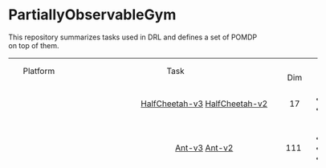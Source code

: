 # PartiallyObservableGym
This repository summarizes tasks used in DRL and defines a set of POMDP on top of them.

<table style="height: 225px; width: 616px;">
<tbody>
<tr>
<td style="width: 65px; text-align: center;" rowspan="2">Platform</td>
<td style="width: 218px; text-align: center;" colspan="2" rowspan="2">Task</td>
<td style="width: 335px; text-align: center;" colspan="2">Observation</td>
<td style="width: 54px; text-align: center;" colspan="2">Action</td>
</tr>
<tr>
<td style="width: 28px; text-align: center;">Dim</td>
<td style="width: 307px; text-align: center;" rowspan="1">Comp</td>
<td style="width: 10px; text-align: center;">Dim</td>
<td style="width: 44px; text-align: center;" rowspan="1">Comp</td>
</tr>

<tr>
<td style="width: 65px; text-align: center;" rowspan="13">&nbsp;OpenAI Gym</td>
<td style="width: 66px;" rowspan="13">&nbsp;MuJoCo</td>
<td style="width: 152px; text-align: center;"><a href="https://github.com/openai/gym/blob/master/gym/envs/mujoco/half_cheetah_v3.py" target="_blank" rel="noopener">HalfCheetah-v3</a> <a href="https://github.com/openai/gym/blob/master/gym/envs/mujoco/half_cheetah.py" target="_blank" rel="noopener">HalfCheetah-v2</a></td>
<td style="width: 28px; text-align: center;">17</td>
<td style="width: 307px; text-align: center;">
<ul>
<li style="text-align: left;">Position: 1-8 (d=8)</li>
<li style="text-align: left;">Velocity: 9-17 (d=9)</li>
</ul>
</td>
<td style="width: 10px; text-align: center;">&nbsp;</td>
<td style="width: 44px; text-align: center;">&nbsp;</td>
</tr>
<tr>
<td style="width: 152px; text-align: center;"><a href="https://github.com/openai/gym/blob/master/gym/envs/mujoco/ant_v3.py" target="_blank" rel="noopener">Ant-v3</a> <a href="https://github.com/openai/gym/blob/master/gym/envs/mujoco/ant.py" target="_blank" rel="noopener">Ant-v2</a></td>
<td style="width: 28px;">111</td>
<td style="width: 307px;">
<ul>
<li>position: 1-13 (d=13)</li>
<li>velocity: 14-27 (d=14)</li>
<li>cfrc_ext: 28-111 (d=64)</li>
</ul>
</td>
<td style="width: 10px;">&nbsp;</td>
<td style="width: 10px;">&nbsp;</td>
</tr>
<tr>
<td style="width: 152px; text-align: center;"><a href="https://github.com/openai/gym/blob/master/gym/envs/mujoco/walker2d_v3.py" target="_blank" rel="noopener">Walker2d-v3</a> <a href="https://github.com/openai/gym/blob/master/gym/envs/mujoco/walker2d.py" target="_blank" rel="noopener">Walker2d-v2</a></td>
<td style="width: 28px;">&nbsp;17</td>
<td style="width: 307px;">
<ul>
<li>position: 1-8 (d=8)</li>
<li>velocity: 9-17 (d=9)</li>
</ul>
</td>
<td style="width: 10px;">&nbsp;</td>
<td style="width: 44px; text-align: center;">&nbsp;</td>
</tr>
<tr>
<td style="width: 152px;">&nbsp;<a href="https://github.com/openai/gym/blob/master/gym/envs/mujoco/hopper_v3.py" target="_blank" rel="noopener">Hopper-v3</a>&nbsp;<a href="http://localhost:8888/notebooks/Google%20Drive/git_repos/spinningup-new/spinup/algos/pytorch/lstm_ddpg/Untitled2.ipynb" target="_blank" rel="noopener">Hopper-v2</a></td>
<td style="width: 28px;">&nbsp;11</td>
<td style="width: 307px;">
<ul>
<li>&nbsp;position: 1-5 (d=5)</li>
<li>velocity: 6-11 (d=6)</li>
</ul>
</td>
<td style="width: 10px;">&nbsp;</td>
<td style="width: 44px; text-align: center;">&nbsp;</td>
</tr>
<tr>
<td style="width: 152px; text-align: center;"><a href="https://github.com/openai/gym/blob/master/gym/envs/mujoco/inverted_pendulum.py" target="_blank" rel="noopener">InvertedPendulum-v2</a></td>
<td style="width: 28px;">4</td>
<td style="width: 307px;">
<ul>
<li>position: 1-2 (d=2)</li>
<li>velocity: 3-4 (d=2)</li>
</ul>
</td>
<td style="width: 10px;">&nbsp;</td>
<td style="width: 44px; text-align: center;">&nbsp;</td>
</tr>
<tr>
<td style="width: 152px; text-align: center;"><a href="https://github.com/openai/gym/blob/master/gym/envs/mujoco/inverted_double_pendulum.py" target="_blank" rel="noopener">InvertedDoublePendulum-v2</a></td>
<td style="width: 28px;">11</td>
<td style="width: 307px;">
<ul>
<li>cart position: 1</li>
<li>link angles sin: 2-3</li>
<li>link angles cos: 4-5</li>
<li>link velocity: 6-8 (d=3)</li>
<li>qfrc_constraint: 9-11 (d=3)</li>
</ul>
</td>
<td style="width: 10px;">&nbsp;</td>
<td style="width: 44px; text-align: center;">&nbsp;</td>
</tr>
<tr>
<td style="width: 152px; text-align: center;"><a href="https://github.com/openai/gym/blob/master/gym/envs/mujoco/swimmer_v3.py" target="_blank" rel="noopener">Swimmer-v3</a>&nbsp;<a href="https://github.com/openai/gym/blob/master/gym/envs/mujoco/walker2d.py" target="_blank" rel="noopener">Swimmer-v2</a></td>
<td style="width: 28px;">8</td>
<td style="width: 307px;">
<ul>
<li>position: 1-3 (d=3)</li>
<li>velocity: 4-8 (d=5)</li>
</ul>
</td>
<td style="width: 10px;">&nbsp;</td>
<td style="width: 44px; text-align: center;">&nbsp;</td>
</tr>
<tr>
<td style="width: 152px; text-align: center;"><a href="https://github.com/openai/gym/blob/master/gym/envs/mujoco/thrower.py" target="_blank" rel="noopener">Thrower-v2</a></td>
<td style="width: 28px;">23</td>
<td style="width: 307px;">
<ul>
<li>position: 1-7 (d=7)</li>
<li>velocity: 8-14 (d=7)</li>
<li>get_body_com("r_wrist_roll_link"): 15-17 (d=3)</li>
<li>get_body_com("ball"): 18-20 (d=3)</li>
<li>get_body_com("goal"): 21-23 (d=3)</li>
</ul>
</td>
<td style="width: 10px;">&nbsp;</td>
<td style="width: 44px; text-align: center;">&nbsp;</td>
</tr>
<tr>
<td style="width: 152px; text-align: center;"><a href="https://github.com/openai/gym/blob/master/gym/envs/mujoco/striker.py" target="_blank" rel="noopener">Striker-v2</a></td>
<td style="width: 28px;">23</td>
<td style="width: 307px;">
<ul>
<li>position: 1-7 (d=7)</li>
<li>velocity: 8-14 (d=7)</li>
<li>get_body_com("tips_arm"): 15-17 (d=3)</li>
<li>get_body_com("object"): 18-20 (d=3)</li>
<li>get_body_com("goal"): 21-23 (d=3)</li>
</ul>
</td>
<td style="width: 10px;">&nbsp;</td>
<td style="width: 44px; text-align: center;">&nbsp;</td>
</tr>
<tr>
<td style="width: 152px; text-align: center;"><a href="https://github.com/openai/gym/blob/master/gym/envs/mujoco/pusher.py" target="_blank" rel="noopener">Pusher-v2</a></td>
<td style="width: 28px;">23</td>
<td style="width: 307px;">
<ul>
<li>position: 1-7 (d=7)</li>
<li>velocity: 8-14 (d=7)</li>
<li>get_body_com("tips_arm"): 15-17 (d=3)</li>
<li>get_body_com("object"): 18-20 (d=3)</li>
<li>get_body_com("goal"): 21-23 (d=3)</li>
</ul>
</td>
<td style="width: 10px;">&nbsp;</td>
<td style="width: 44px; text-align: center;">&nbsp;</td>
</tr>
<tr>
<td style="width: 152px; text-align: center;"><a href="https://github.com/openai/gym/blob/master/gym/envs/mujoco/reacher.py" target="_blank" rel="noopener">Reacher-v2</a></td>
<td style="width: 28px;">11</td>
<td style="width: 307px;">
<ul>
<li>cos: 1-2 (d=2)</li>
<li>sin: 3-4 (d=2)</li>
<li>position: 5-6 (d=2)</li>
<li>velocity: 7-8 (d=2)</li>
<li>get_body_com("fingertip")-get_body_com("target"): 9-11 (d=3)</li>
</ul>
</td>
<td style="width: 10px;">&nbsp;</td>
<td style="width: 44px; text-align: center;">&nbsp;</td>
</tr>
<tr>
<td style="width: 152px; text-align: center;"><a href="https://github.com/openai/gym/blob/master/gym/envs/mujoco/humanoid_v3.py" target="_blank" rel="noopener">Humanoid-v3</a>&nbsp;<a href="https://github.com/openai/gym/blob/master/gym/envs/mujoco/humanoid.py" target="_blank" rel="noopener">Humanoid-v2</a></td>
<td style="width: 28px;">376</td>
<td style="width: 307px;">
<ul>
<li>position: 1-22 (d=22)</li>
<li>velocity: 23-45 (d=23)</li>
<li>com_inertia: 46-185 (d=140)</li>
<li>com_velocity: 186-269 (d=84)</li>
<li>actuator_forces: 270-292 (d=23)</li>
<li>external_contact_forces: 293-376 (d=84)</li>
</ul>
</td>
<td style="width: 10px;">&nbsp;</td>
<td style="width: 44px; text-align: center;">&nbsp;</td>
</tr>
<tr>
<td style="width: 152px; text-align: center;"><a href="https://github.com/openai/gym/blob/master/gym/envs/mujoco/humanoidstandup.py" target="_blank" rel="noopener">HumanoidStandup-v2</a></td>
<td style="width: 28px;">376</td>
<td style="width: 307px;">
<ul>
<li>position: 1-22 (d=22)</li>
<li>velocity: 23-45 (d=23)</li>
<li>com_inertia: 46-185 (d=140)</li>
<li>com_velocity: 186-269 (d=84)</li>
<li>actuator_forces: 270-292 (d=23)</li>
<li>external_contact_forces: 293-376 (d=84)</li>
</ul>
</td>
<td style="width: 10px;">&nbsp;</td>
<td style="width: 44px; text-align: center;">&nbsp;</td>
</tr>

<tr>
<td style="width: 152px; text-align: center;" rowspan="14">&nbsp;<strong>PyBulletGym</strong></td>
<td style="width: 28px; text-align: center;" rowspan="7">&nbsp;<strong>RoboSchool Envs</strong></td>
<td style="width: 307px;">&nbsp;<a href="https://github.com/benelot/pybullet-gym/blob/master/pybulletgym/envs/roboschool/robots/locomotors/walker_base.py" target="_blank" rel="noopener">HalfCheetahPyBulletEnv-v0</a></td>
<td style="width: 10px; text-align: center;">&nbsp;26</td>
<td style="width: 326.4px; text-align: center;">
<ul>
<li>more: (d=8)
<ul>
<li>distance at z: 1</li>
<li>angle_to_target sin: 2</li>
<li>angle_to_target cos: 3</li>
<li>velocity x: 4</li>
<li>velocity y: 5</li>
<li>velocity z: 6</li>
<li>roll: 7</li>
<li>pitch: 8</li>
</ul>
</li>
<li>position: 9-20 (d=12)</li>
<li>feet contact: 21-26 (d=6)</li>
</ul>
</td>
<td style="width: 10px;">&nbsp;</td>
<td style="width: 10px;">&nbsp;</td>
</tr>
<tr>
<td style="width: 28px; text-align: center;">&nbsp;<a href="http://localhost:8888/notebooks/Google%20Drive/git_repos/spinningup-new/spinup/algos/pytorch/lstm_ddpg/Untitled2.ipynb" target="_blank" rel="noopener">AntPyBulletEnv-v0</a></td>
<td style="width: 307px;">&nbsp;28</td>
<td style="width: 10px;">
<ul>
<li>more: (d=8)
<ul>
<li>distance at z: 1</li>
<li>angle_to_target sin: 2</li>
<li>angle_to_target cos: 3</li>
<li>velocity x: 4</li>
<li>velocity y: 5</li>
<li>velocity z: 6</li>
<li>roll: 7</li>
<li>pitch: 8</li>
</ul>
</li>
<li>position: 9-24 (d=16)</li>
<li>feet contact: 25-28 (d=4)</li>
</ul>
</td>
<td style="width: 326.4px; text-align: center;">&nbsp;</td>
<td style="width: 10px;">&nbsp;</td>
</tr>
<tr>
<td style="width: 28px; text-align: center;">&nbsp;<a href="http://localhost:8888/notebooks/Google%20Drive/git_repos/spinningup-new/spinup/algos/pytorch/lstm_ddpg/Untitled2.ipynb" target="_blank" rel="noopener">Walker2DPyBulletEnv-v0</a></td>
<td style="width: 307px;">&nbsp;22</td>
<td style="width: 10px;">
<ul>
<li>&nbsp;more: (d=8)
<ul>
<li>distance at z: 1</li>
<li>angle_to_target sin: 2</li>
<li>angle_to_target cos: 3</li>
<li>velocity x: 4</li>
<li>velocity y: 5</li>
<li>velocity z: 6</li>
<li>roll: 7</li>
<li>pitch: 8</li>
</ul>
</li>
<li>position: 9-20 (d=12)</li>
<li>feet contact: 21-22 (d=2)</li>
</ul>
</td>
<td style="width: 326.4px; text-align: center;">&nbsp;</td>
<td style="width: 10px;">&nbsp;</td>
</tr>
<tr>
<td style="width: 28px; text-align: center;"><a href="http://localhost:8888/notebooks/Google%20Drive/git_repos/spinningup-new/spinup/algos/pytorch/lstm_ddpg/Untitled2.ipynb" target="_blank" rel="noopener">HopperPyBulletEnv-v0</a></td>
<td style="width: 307px; text-align: center;">15</td>
<td style="width: 10px;">
<ul>
<li>more: (d=8)
<ul>
<li>distance at z: 1</li>
<li>angle_to_target sin: 2</li>
<li>angle_to_target cos: 3</li>
<li>velocity x: 4</li>
<li>velocity y: 5</li>
<li>velocity z: 6</li>
<li>roll: 7</li>
<li>pitch: 8</li>
</ul>
</li>
<li>position: 9-14 (d=6)</li>
<li>feet contact: 15 (d=1)</li>
</ul>
</td>
<td style="width: 326.4px; text-align: center;">&nbsp;</td>
<td style="width: 10px;">&nbsp;</td>
</tr>
<tr>
<td style="width: 28px; text-align: center;"><a href="https://github.com/benelot/pybullet-gym/blob/master/pybulletgym/envs/roboschool/robots/pendula/interted_pendulum.py" target="_blank" rel="noopener">InvertedPendulumPyBulletEnv-v0</a></td>
<td style="width: 307px; text-align: center;">5</td>
<td style="width: 10px;">
<ul>
<li>slider x: 1</li>
<li>slider velocity x: 2</li>
<li>cos: 3</li>
<li>sin: 4</li>
<li>theta_dot: 5</li>
</ul>
</td>
<td style="width: 326.4px; text-align: center;">&nbsp;</td>
<td style="width: 10px;">&nbsp;</td>
</tr>
<tr>
<td style="width: 28px; text-align: center;"><a href="https://github.com/benelot/pybullet-gym/blob/master/pybulletgym/envs/roboschool/robots/pendula/inverted_double_pendulum.py" target="_blank" rel="noopener">InvertedDoublePendulumPyBulletEnv-v0</a></td>
<td style="width: 307px; text-align: center;">9</td>
<td style="width: 10px;">
<ul>
<li>slider x: 1</li>
<li>slider velocity x: 2</li>
<li>pole2 x: 3</li>
<li>j1 cos: 4</li>
<li>j1 sin: 5</li>
<li>j1 dot: 6</li>
<li>j2 cos: 7</li>
<li>j2 sin: 8</li>
<li>j2 dot: 9</li>
</ul>
</td>
<td style="width: 326.4px; text-align: center;">&nbsp;</td>
<td style="width: 10px;">&nbsp;</td>
</tr>
<tr>
<td style="width: 28px; text-align: center;"><a href="https://github.com/benelot/pybullet-gym/blob/master/pybulletgym/envs/roboschool/robots/manipulators/reacher.py" target="_blank" rel="noopener">ReacherPyBulletEnv-v0</a></td>
<td style="width: 307px; text-align: center;">9</td>
<td style="width: 10px;">
<ul>
<li>target x: 1</li>
<li>target y: 2</li>
<li>to_target_vec 1: 3</li>
<li>to_target_vec 2: 4</li>
<li>central_joint cos: 5</li>
<li>central_joint sin: 6</li>
<li>central_joint dot: 7</li>
<li>elbow_joint gamma: 8</li>
<li>elbow_joint gamma dot: 9</li>
</ul>
</td>
<td style="width: 326.4px; text-align: center;">&nbsp;</td>
<td style="width: 10px;">&nbsp;</td>
</tr>

<tr>
<td style="width: 152px; text-align: center;" rowspan="11">&nbsp;<strong>MuJoCo Envs</strong></td>
<td style="width: 28px; text-align: center;"><a href="https://github.com/benelot/pybullet-gym/blob/master/pybulletgym/envs/mujoco/robots/locomotors/half_cheetah.py" target="_blank" rel="noopener">HalfCheetahMuJoCoEnv-v0</a>&nbsp;</td>
<td style="width: 307px;">&nbsp;17</td>
<td style="width: 10px;">
<ul>
<li>&nbsp;position: 1-8 (d=8)</li>
<li>velocity: 9-17 (d=9)</li>
</ul>
</td>
<td style="width: 326.4px; text-align: center;">&nbsp;</td>
<td style="width: 10px;">&nbsp;</td>
</tr>
<tr>
<td style="width: 152px; text-align: center;"><a href="https://github.com/benelot/pybullet-gym/blob/master/pybulletgym/envs/mujoco/robots/locomotors/ant.py" target="_blank" rel="noopener">AntMuJoCoEnv-v0</a>&nbsp;</td>
<td style="width: 307px;">&nbsp;111</td>
<td style="width: 10px;">
<ul>
<li>position: 1-13 (d=13)</li>
<li>velocity: 14-27 (d=14)</li>
<li>cfrc_ext: 28-111 (d=64) (The cfrc_ext is set to zeros in PyBulletGym.) (The cfrc_ext are the external forces (force x,y,z and torque x,y,z) applied to each of the links at the center of mass. For the Ant, this is 14*6: the ground link, the torso link, and 12 links for all legs (3 links for each leg))</li>
</ul>
</td>
<td style="width: 326.4px; text-align: center;">&nbsp;</td>
<td style="width: 10px;">&nbsp;</td>
</tr>
<tr>
<td style="width: 152px; text-align: center;"><a href="https://github.com/benelot/pybullet-gym/blob/master/pybulletgym/envs/mujoco/robots/locomotors/walker2d.py" target="_blank" rel="noopener">Walker2DMuJoCoEnv-v0</a></td>
<td style="width: 307px; text-align: center;">17</td>
<td style="width: 10px;">
<ul>
<li>position: 1-8 (d=8)</li>
<li>velocity: 9-17 (d=9)</li>
</ul>
</td>
<td style="width: 326.4px; text-align: center;">&nbsp;</td>
<td style="width: 10px;">&nbsp;</td>
</tr>
<tr>
<td style="width: 152px; text-align: center;"><a href="https://github.com/benelot/pybullet-gym/blob/master/pybulletgym/envs/mujoco/robots/locomotors/hopper.py" target="_blank" rel="noopener">HopperMuJoCoEnv-v0</a></td>
<td style="width: 307px; text-align: center;">15</td>
<td style="width: 10px;">
<ul>
<li>position: 1-7 (d=7)</li>
<li>velocity: 8-15 (d=8)</li>
</ul>
</td>
<td style="width: 326.4px; text-align: center;">&nbsp;</td>
<td style="width: 10px;">&nbsp;</td>
</tr>
<tr>
<td style="width: 152px; text-align: center;"><a href="https://github.com/benelot/pybullet-gym/blob/master/pybulletgym/envs/mujoco/robots/pendula/inverted_pendulum.py" target="_blank" rel="noopener">InvertedPendulumMuJoCoEnv-v0</a></td>
<td style="width: 307px; text-align: center;">4</td>
<td style="width: 10px;">
<ul>
<li>position: 1-3 (d=3)</li>
<li>velocity: 4 (d=1)</li>
</ul>
</td>
<td style="width: 326.4px; text-align: center;">&nbsp;</td>
<td style="width: 10px;">&nbsp;</td>
</tr>
<tr>
<td style="width: 152px; text-align: center;"><a href="https://github.com/benelot/pybullet-gym/blob/master/pybulletgym/envs/mujoco/robots/pendula/inverted_double_pendulum.py" target="_blank" rel="noopener">InvertedDoublePendulumMuJoCoEnv-v0</a></td>
<td style="width: 307px; text-align: center;">11</td>
<td style="width: 10px;">
<ul>
<li>cart position: 1</li>
<li>link angles sin: 2-3</li>
<li>link angles cos: 4-5</li>
<li>link velocity: 6-8</li>
<li>qfrc_constraint: 9-11</li>
</ul>
</td>
<td style="width: 326.4px; text-align: center;">&nbsp;</td>
<td style="width: 10px;">&nbsp;</td>
</tr>
</tbody>
</table>
